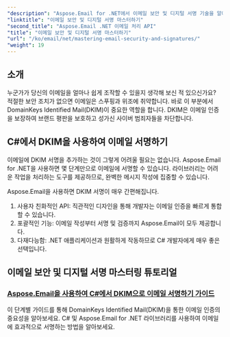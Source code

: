 ```yaml
---
"description": "Aspose.Email for .NET에서 이메일 보안 및 디지털 서명 기술을 알아보세요. C#에서 DKIM 서명을 포함한 단계별 튜토리얼도 살펴보세요."
"linktitle": "이메일 보안 및 디지털 서명 마스터하기"
"second_title": "Aspose.Email .NET 이메일 처리 API"
"title": "이메일 보안 및 디지털 서명 마스터하기"
"url": "/ko/email/net/mastering-email-security-and-signatures/"
"weight": 19
---
```


## 소개 

누군가가 당신의 이메일을 얼마나 쉽게 조작할 수 있을지 생각해 보신 적 있으신가요? 적절한 보안 조치가 없으면 이메일은 스푸핑과 위조에 취약합니다. 바로 이 부분에서 DomainKeys Identified Mail(DKIM)이 중요한 역할을 합니다. DKIM은 이메일 인증을 보장하여 브랜드 평판을 보호하고 성가신 사이버 범죄자들을 차단합니다.  

## C#에서 DKIM을 사용하여 이메일 서명하기  

이메일에 DKIM 서명을 추가하는 것이 그렇게 어려울 필요는 없습니다. Aspose.Email for .NET을 사용하면 몇 단계만으로 이메일에 서명할 수 있습니다. 라이브러리는 어려운 작업을 처리하는 도구를 제공하므로, 완벽한 메시지 작성에 집중할 수 있습니다.  

Aspose.Email을 사용하면 DKIM 서명이 매우 간편해집니다.  

1. 사용자 친화적인 API: 직관적인 디자인을 통해 개발자는 이메일 인증을 빠르게 통합할 수 있습니다.  
2. 포괄적인 기능: 이메일 작성부터 서명 및 검증까지 Aspose.Email이 모두 제공합니다.  
3. 다재다능함: .NET 애플리케이션과 원활하게 작동하므로 C# 개발자에게 매우 좋은 선택입니다.

## 이메일 보안 및 디지털 서명 마스터링 튜토리얼
### [Aspose.Email을 사용하여 C#에서 DKIM으로 이메일 서명하기 가이드](./guide-to-signing-emails-with-dkim/)
이 단계별 가이드를 통해 DomainKeys Identified Mail(DKIM)을 통한 이메일 인증의 중요성을 알아보세요. C# 및 Aspose.Email for .NET 라이브러리를 사용하여 이메일에 효과적으로 서명하는 방법을 알아보세요.